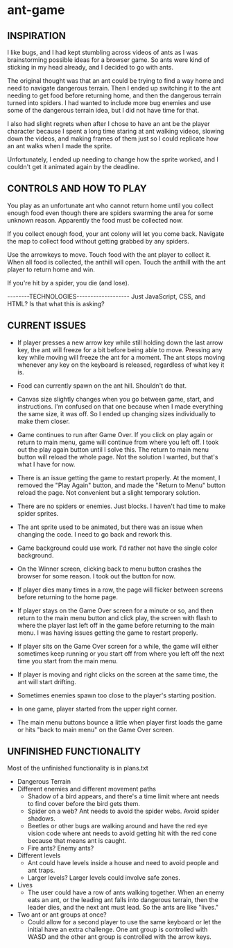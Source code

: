 # ant-game
## INSPIRATION
I like bugs, and I had kept stumbling across videos of ants as I was brainstorming possible ideas for a browser game. So ants were kind of sticking in my head already, and I decided to go with ants. 

The original thought was that an ant could be trying to find a way home and need to navigate dangerous terrain. Then I ended up switching it to the ant needing to get food before returning home, and then the dangerous terrain turned into spiders. I had wanted to include more bug enemies and use some of the dangerous terrain idea, but I did not have time for that. 

I also had slight regrets when after I chose to have an ant be the player character because I spent a long time staring at ant walking videos, slowing down the videos, and making frames of them just so I could replicate how an ant walks when I made the sprite. 

Unfortunately, I ended up needing to change how the sprite worked, and I couldn't get it animated again by the deadline. 

## CONTROLS AND HOW TO PLAY
You play as an unfortunate ant who cannot return home until you collect enough food even though there are spiders swarming the area for some unknown reason. Apparently the food must be collected now.

If you collect enough food, your ant colony will let you come back. 
Navigate the map to collect food without getting grabbed by any spiders.

Use the arrowkeys to move. 
Touch food with the ant player to collect it. 
When all food is collected, the anthill will open. 
Touch the anthill with the ant player to return home and win.

If you're hit by a spider, you die (and lose).

--------TECHNOLOGIES-------------------
Just JavaScript, CSS, and HTML? Is that what this is asking?

## CURRENT ISSUES
* If player presses a new arrow key while still holding down the last arrow key, the ant will freeze for a bit before being able to move. Pressing any key while moving will freeze the ant for a moment. The ant stops moving whenever any key on the keyboard is released, regardless of what key it is.

* Food can currently spawn on the ant hill. Shouldn't do that. 
* Canvas size slightly changes when you go between game, start, and instructions. I'm confused on that one because when I made everything the same size, it was off. So I ended up changing sizes individually to make them closer. 
* Game continues to run after Game Over. If you click on play again or return to main menu, game will continue from where you left off. I took out the play again button until I solve this. The return to main menu button will reload the whole page. Not the solution I wanted, but that's what I have for now.  
* There is an issue getting the game to restart properly. At the moment, I removed the "Play Again" button, and made the "Return to Menu" button reload the page. Not convenient but a slight temporary solution.
* There are no spiders or enemies. Just blocks. I haven't had time to make spider sprites.
* The ant sprite used to be animated, but there was an issue when changing the code. I need to go back and rework this.
* Game background could use work. I'd rather not have the single color background. 
* On the Winner screen, clicking back to menu button crashes the browser for some reason. I took out the button for now. 
* If player dies many times in a row, the page will flicker between screens before returning to the home page. 
* If player stays on the Game Over screen for a minute or so, and then return to the main menu button and click play, the screen with flash to where the player last left off in the game before returning to the main menu. I was having issues getting the game to restart properly. 
* If player sits on the Game Over screen for a while, the game will either sometimes keep running or you start off from where you left off the next time you start from the main menu.
* If player is moving and right clicks on the screen at the same time, the ant will start drifting. 
* Sometimes enemies spawn too close to the player's starting position.
* In one game, player started from the upper right corner.
* The main menu buttons bounce a little when player first loads the game or hits "back to main menu" on the Game Over screen.

## UNFINISHED FUNCTIONALITY
Most of the unfinished functionality is in plans.txt 
* Dangerous Terrain
* Different enemies and different movement paths
    * Shadow of a bird appears, and there's a time limit where ant needs to find
    cover before the bird gets them.
    * Spider on a web? Ant needs to avoid the spider webs. Avoid spider shadows.
    * Beetles or other bugs are walking around and have the red eye vision code where ant needs to avoid getting hit with the red cone because that means ant is caught.
    * Fire ants? Enemy ants?
* Different levels
    * Ant could have levels inside a house and need to avoid people and ant traps.
    * Larger levels? Larger levels could involve safe zones. 
* Lives
    * The user could have a row of ants walking together. When an enemy eats an ant, or the leading ant falls into dangerous terrain, then the leader dies, and the next ant must lead. So the ants are like "lives."
* Two ant or ant groups at once?
    * Could allow for a second player to use the same keyboard or let the initial have an extra challenge. One ant group is controlled with WASD and the other ant group is controlled with the arrow keys. 
